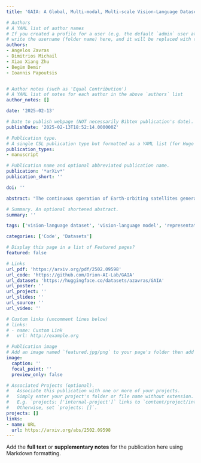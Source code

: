 ```yaml
---
title: 'GAIA: A Global, Multi-modal, Multi-scale Vision-Language Dataset for Remote Sensing Image Analysis'

# Authors
# A YAML list of author names
# If you created a profile for a user (e.g. the default `admin` user at `content/authors/admin/`), 
# write the username (folder name) here, and it will be replaced with their full name and linked to their profile.
authors:
- Angelos Zavras
- Dimitrios Michail 
- Xiao Xiang Zhu
- Begüm Demir
- Ioannis Papoutsis


# Author notes (such as 'Equal Contribution')
# A YAML list of notes for each author in the above `authors` list
author_notes: []

date: '2025-02-13'

# Date to publish webpage (NOT necessarily Bibtex publication's date).
publishDate: '2025-02-13T18:52:14.000000Z'

# Publication type.
# A single CSL publication type but formatted as a YAML list (for Hugo requirements).
publication_types:
- manuscript

# Publication name and optional abbreviated publication name.
publication: '*arXiv*'
publication_short: ''

doi: ''

abstract: "The continuous operation of Earth-orbiting satellites generates vast and ever-growing archives of Remote Sensing (RS) images. Natural language presents an intuitive interface for accessing, querying, and interpreting the data from such archives. However, existing Vision-Language Models (VLMs) are predominantly trained on web-scraped, noisy image-text data, exhibiting limited exposure to the specialized domain of RS. This deficiency results in poor performance on RS-specific tasks, as commonly used datasets often lack detailed, scientifically accurate textual descriptions and instead emphasize solely on attributes like date and location. To bridge this critical gap, we introduce GAIA, a novel dataset designed for multi-scale, multi-sensor, and multi-modal RS image analysis. GAIA comprises of 205,150 meticulously curated RS image-text pairs, representing a diverse range of RS modalities associated to different spatial resolutions. Unlike existing vision-language datasets in RS, GAIA specifically focuses on capturing a diverse range of RS applications, providing unique information about environmental changes, natural disasters, and various other dynamic phenomena. The dataset provides a spatially and temporally balanced distribution, spanning across the globe, covering the last 25 years with a balanced temporal distribution of observations. GAIA's construction involved a two-stage process: (1) targeted web-scraping of images and accompanying text from reputable RS-related sources, and (2) generation of five high-quality, scientifically grounded synthetic captions for each image using carefully crafted prompts that leverage the advanced vision-language capabilities of GPT-4o. We also release an automated processing framework developed for this purpose, enabling the broader research community to generate captions for RS images using the web-crawled image-text data. Our extensive experiments, including fine-tuning of CLIP and BLIP2 models, demonstrate that GAIA significantly improves performance on RS image classification, cross-modal retrieval and image captioning tasks, proving its value as a crucial resource for advancing the field."

# Summary. An optional shortened abstract.
summary: ''

tags: ['vision-language dataset', 'vision-language model', 'representation learning', 'remote sensing']

categories: ['Code', 'Datasets']

# Display this page in a list of Featured pages?
featured: false

# Links
url_pdf: 'https://arxiv.org/pdf/2502.09598'
url_code: 'https://github.com/Orion-AI-Lab/GAIA'
url_dataset: 'https://huggingface.co/datasets/azavras/GAIA'
url_poster: ''
url_project: ''
url_slides: ''
url_source: ''
url_video: ''

# Custom links (uncomment lines below)
# links:
# - name: Custom Link
#   url: http://example.org

# Publication image
# Add an image named `featured.jpg/png` to your page's folder then add a caption below.
image:
  caption: ''
  focal_point: ''
  preview_only: false

# Associated Projects (optional).
#   Associate this publication with one or more of your projects.
#   Simply enter your project's folder or file name without extension.
#   E.g. `projects: ['internal-project']` links to `content/project/internal-project/index.md`.
#   Otherwise, set `projects: []`.
projects: []
links:
- name: URL
  url: https://arxiv.org/abs/2502.09598
---
```


Add the **full text** or **supplementary notes** for the publication here using Markdown formatting.

